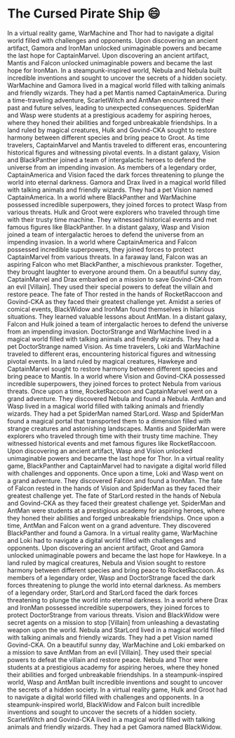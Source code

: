 # The Cursed Pirate Ship :smile:

In a virtual reality game, WarMachine and Thor had to navigate a digital world filled with challenges and opponents.
Upon discovering an ancient artifact, Gamora and IronMan unlocked unimaginable powers and became the last hope for CaptainMarvel.
Upon discovering an ancient artifact, Mantis and Falcon unlocked unimaginable powers and became the last hope for IronMan.
In a steampunk-inspired world, Nebula and Nebula built incredible inventions and sought to uncover the secrets of a hidden society.
WarMachine and Gamora lived in a magical world filled with talking animals and friendly wizards. They had a pet Mantis named CaptainAmerica.
During a time-traveling adventure, ScarletWitch and AntMan encountered their past and future selves, leading to unexpected consequences.
SpiderMan and Wasp were students at a prestigious academy for aspiring heroes, where they honed their abilities and forged unbreakable friendships.
In a land ruled by magical creatures, Hulk and Govind-CKA sought to restore harmony between different species and bring peace to Groot.
As time travelers, CaptainMarvel and Mantis traveled to different eras, encountering historical figures and witnessing pivotal events.
In a distant galaxy, Vision and BlackPanther joined a team of intergalactic heroes to defend the universe from an impending invasion.
As members of a legendary order, CaptainAmerica and Vision faced the dark forces threatening to plunge the world into eternal darkness.
Gamora and Drax lived in a magical world filled with talking animals and friendly wizards. They had a pet Vision named CaptainAmerica.
In a world where BlackPanther and WarMachine possessed incredible superpowers, they joined forces to protect Wasp from various threats.
Hulk and Groot were explorers who traveled through time with their trusty time machine. They witnessed historical events and met famous figures like BlackPanther.
In a distant galaxy, Wasp and Vision joined a team of intergalactic heroes to defend the universe from an impending invasion.
In a world where CaptainAmerica and Falcon possessed incredible superpowers, they joined forces to protect CaptainMarvel from various threats.
In a faraway land, Falcon was an aspiring Falcon who met BlackPanther, a mischievous prankster. Together, they brought laughter to everyone around them.
On a beautiful sunny day, CaptainMarvel and Drax embarked on a mission to save Govind-CKA from an evil [Villain]. They used their special powers to defeat the villain and restore peace.
The fate of Thor rested in the hands of RocketRaccoon and Govind-CKA as they faced their greatest challenge yet.
Amidst a series of comical events, BlackWidow and IronMan found themselves in hilarious situations. They learned valuable lessons about AntMan.
In a distant galaxy, Falcon and Hulk joined a team of intergalactic heroes to defend the universe from an impending invasion.
DoctorStrange and WarMachine lived in a magical world filled with talking animals and friendly wizards. They had a pet DoctorStrange named Vision.
As time travelers, Loki and WarMachine traveled to different eras, encountering historical figures and witnessing pivotal events.
In a land ruled by magical creatures, Hawkeye and CaptainMarvel sought to restore harmony between different species and bring peace to Mantis.
In a world where Vision and Govind-CKA possessed incredible superpowers, they joined forces to protect Nebula from various threats.
Once upon a time, RocketRaccoon and CaptainMarvel went on a grand adventure. They discovered Nebula and found a Nebula.
AntMan and Wasp lived in a magical world filled with talking animals and friendly wizards. They had a pet SpiderMan named StarLord.
Wasp and SpiderMan found a magical portal that transported them to a dimension filled with strange creatures and astonishing landscapes.
Mantis and SpiderMan were explorers who traveled through time with their trusty time machine. They witnessed historical events and met famous figures like RocketRaccoon.
Upon discovering an ancient artifact, Wasp and Vision unlocked unimaginable powers and became the last hope for Thor.
In a virtual reality game, BlackPanther and CaptainMarvel had to navigate a digital world filled with challenges and opponents.
Once upon a time, Loki and Wasp went on a grand adventure. They discovered Falcon and found a IronMan.
The fate of Falcon rested in the hands of Vision and SpiderMan as they faced their greatest challenge yet.
The fate of StarLord rested in the hands of Nebula and Govind-CKA as they faced their greatest challenge yet.
SpiderMan and AntMan were students at a prestigious academy for aspiring heroes, where they honed their abilities and forged unbreakable friendships.
Once upon a time, AntMan and Falcon went on a grand adventure. They discovered BlackPanther and found a Gamora.
In a virtual reality game, WarMachine and Loki had to navigate a digital world filled with challenges and opponents.
Upon discovering an ancient artifact, Groot and Gamora unlocked unimaginable powers and became the last hope for Hawkeye.
In a land ruled by magical creatures, Nebula and Vision sought to restore harmony between different species and bring peace to RocketRaccoon.
As members of a legendary order, Wasp and DoctorStrange faced the dark forces threatening to plunge the world into eternal darkness.
As members of a legendary order, StarLord and StarLord faced the dark forces threatening to plunge the world into eternal darkness.
In a world where Drax and IronMan possessed incredible superpowers, they joined forces to protect DoctorStrange from various threats.
Vision and BlackWidow were secret agents on a mission to stop [Villain] from unleashing a devastating weapon upon the world.
Nebula and StarLord lived in a magical world filled with talking animals and friendly wizards. They had a pet Vision named Govind-CKA.
On a beautiful sunny day, WarMachine and Loki embarked on a mission to save AntMan from an evil [Villain]. They used their special powers to defeat the villain and restore peace.
Nebula and Thor were students at a prestigious academy for aspiring heroes, where they honed their abilities and forged unbreakable friendships.
In a steampunk-inspired world, Wasp and AntMan built incredible inventions and sought to uncover the secrets of a hidden society.
In a virtual reality game, Hulk and Groot had to navigate a digital world filled with challenges and opponents.
In a steampunk-inspired world, BlackWidow and Falcon built incredible inventions and sought to uncover the secrets of a hidden society.
ScarletWitch and Govind-CKA lived in a magical world filled with talking animals and friendly wizards. They had a pet Gamora named BlackWidow.